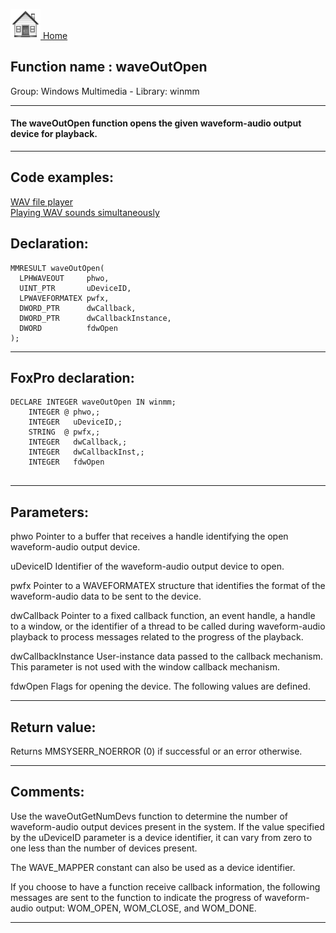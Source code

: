 [<img src="../../images/home.png"> Home ](https://github.com/VFPX/Win32API)  

## Function name : waveOutOpen
Group: Windows Multimedia - Library: winmm    
***  


#### The waveOutOpen function opens the given waveform-audio output device for playback.
***  


## Code examples:
[WAV file player](../../samples/sample_417.md)  
[Playing WAV sounds simultaneously](../../samples/sample_523.md)  

## Declaration:
```foxpro  
MMRESULT waveOutOpen(
  LPHWAVEOUT     phwo,
  UINT_PTR       uDeviceID,
  LPWAVEFORMATEX pwfx,
  DWORD_PTR      dwCallback,
  DWORD_PTR      dwCallbackInstance,
  DWORD          fdwOpen
);  
```  
***  


## FoxPro declaration:
```foxpro  
DECLARE INTEGER waveOutOpen IN winmm;
	INTEGER @ phwo,;
	INTEGER   uDeviceID,;
	STRING  @ pwfx,;
	INTEGER   dwCallback,;
	INTEGER   dwCallbackInst,;
	INTEGER   fdwOpen
  
```  
***  


## Parameters:
phwo 
Pointer to a buffer that receives a handle identifying the open waveform-audio output device.

uDeviceID 
Identifier of the waveform-audio output device to open.

pwfx 
Pointer to a WAVEFORMATEX structure that identifies the format of the waveform-audio data to be sent to the device.

dwCallback 
Pointer to a fixed callback function, an event handle, a handle to a window, or the identifier of a thread to be called during waveform-audio playback to process messages related to the progress of the playback.

dwCallbackInstance 
User-instance data passed to the callback mechanism. This parameter is not used with the window callback mechanism. 

fdwOpen 
Flags for opening the device. The following values are defined.  
***  


## Return value:
Returns MMSYSERR_NOERROR (0) if successful or an error otherwise.  
***  


## Comments:
Use the waveOutGetNumDevs function to determine the number of waveform-audio output devices present in the system. If the value specified by the uDeviceID parameter is a device identifier, it can vary from zero to one less than the number of devices present.   
  
The WAVE_MAPPER constant can also be used as a device identifier.  
  
If you choose to have a function receive callback information, the following messages are sent to the function to indicate the progress of waveform-audio output: WOM_OPEN, WOM_CLOSE, and WOM_DONE.   
  
***  

